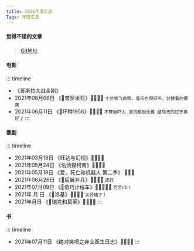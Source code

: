 ```yaml
---
title: 2021年度汇总
Tags: 年度汇总
---
```

#### 觉得不错的文章

> [Git地址](https://github.com/qiuxiaori/qiuxiaori.github.io/issues/2)

#### 电影

::: timeline
- 《哥斯拉大战金刚》
- 2021年06月06日 《普罗米亚》🌟🌟🌟🌟 ```十分放飞自我，音乐也很好听，分镜看的很爽```
- 2021年06月11日 《坏种1956》🌟🌟🌟🌟 ```不算很吓人 演员都很优雅 结局改的过于美好了```
:::

#### 番剧

::: timeline
- 2021年03月18日 《旺达与幻视》🌟🌟🌟🌟
- 2021年05月24日 《名侦探柯南》🌟🌟🌟🌟
- 2021年05月18日 《爱，死亡和机器人 第二季》 🌟🌟🌟
- 2021年06月26日 《后翼弃兵》🌟🌟🌟🌟 ```还行```
- 2021年07月09日 《奇巧计程车》🌟🌟🌟🌟🌟 ```完全nb！```
- 2021年  月  日 《洛基》🌟🌟🌟🌟 ```太好磕了！```
- 2021年月日 《瑞克和莫蒂》🌟🌟🌟🌟
:::



#### 书

::: timeline
- 2021年07月11日 《绝对笑喷之弃业医生日志》🌟🌟🌟🌟
:::

